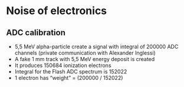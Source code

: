 # Noise of electronics

## ADC calibration

 - 5,5 MeV alpha-particle create a signal with integral of 200000 ADC channels (private communication with Alexander Inglessi) 
 - A fake 1 mm track with 5,5 MeV energy deposit is created 
 - It produces  150684 ionization electrons 
 - Integral for the Flash ADC spectrum is 152022
 - 1 electron has “weight” =  (200000 / 152022)
